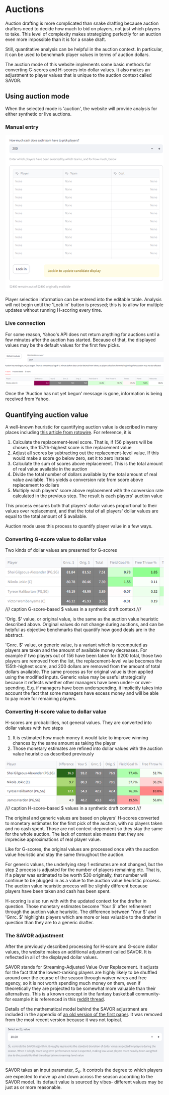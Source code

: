 # Auctions 

Auction drafting is more complicated than snake drafting because auction drafters need to decide how much to bid on players, not just which players to take. This level of complexity makes strategizing perfectly for an auction even more impossible than it is for a snake draft. 

Still, quantitative analysis can be helpful in the auction context. In particular, it can be used to benchmark player values in terms of auction dollars. 

The auction mode of this website implements some basic methods for converting G-scores and H-scores into dollar values. It also makes an adjustment to player values that is unique to the auction context called SAVOR.

## Using auction mode 

When the selected mode is 'auction', the website will provide analysis for either synthetic or live auctions. 

### Manual entry 

![](img/mauction.png)

Player selection information can be entered into the editable table. Analysis will not begin until the 'Lock in' button is pressed; this is to allow for multiple updates without running H-scoring every time. 

### Live connection 

For some reason, Yahoo's API does not return anything for auctions until a few minutes after the auction has started. Because of that, the displayed values may be the default values for the first few picks. 

![](img/notbegun.png)

Once the 'Auction has not yet begun' message is gone, information is being received from Yahoo. 

## Quantifying auction value

A well-known heuristic for quantifying auction value is described in many places including [this article from rotowire](https://www.rotowire.com/basketball/article/nba-auction-strategy-part-2-21393). For reference, it is

1. Calculate the replacement-level score. That is, if 156 players will be chosen, the 157th-highest score is the replacement value
2. Adjust all scores by subtracting out the replacement-level value. If this would make a score go below zero, set it to zero instead
3. Calculate the sum of scores above replacement. This is the total amount of real value available in the auction
4. Divide the total number of dollars available by the total amount of real value available. This yields a conversion rate from score above replacement to dollars
5. Multiply each players' score above replacement with the conversion rate calculated in the previous step. The result is each players' auction value

This process ensures both that players' dollar values proportional to their values over replacement, and that the total of all players' dollar values are equal to the total amount of $ available. 

Auction mode uses this process to quantify player value in a few ways.

### Converting G-score value to dollar value 

Two kinds of dollar values are presented for G-scores

![](img/gdollars.png)
/// caption
G-score-based $ values in a synthetic draft context
///

'Orig. $' value, or original value, is the same as the auction value heuristic described above. Original values do not change during auctions, and can be helpful as objective benchmarks that quantify how good deals are in the abstract. 

'Gnrc. $' value, or generic value, is a variant which is recomputed as players are taken and the amount of available money decreases. For example if two players out of 156 have been taken for $200 total, those two players are removed from the list, the replacement-level value becomes the 155th-highest score, and 200 dollars are removed from the amount of total dollars available. The same process as for original value is then applied using the modified inputs. Generic value may be useful strategically because it reflects whether other managers have been under- or over-spending. E.g. if managers have been underspending, it implicitly takes into account the fact that some managers have excess money and will be able to pay more for remaining players. 

### Converting H-score value to dollar value 

H-scores are probabilities, not general values. They are converted into dollar values with two steps

1. It is estimated how much money it would take to improve winning chances by the same amount as taking the player
2. Those monetary estimates are refined into dollar values with the auction value heuristic as described previously

![alt text](img/hdollars.png)
/// caption
H-score-based $ values in a synthetic draft context
///

The original and generic values are based on players' H-scores converted to monetary estimates for the first pick of the auction, with no players taken and no cash spent. Those are not context-dependent so they stay the same for the whole auction. The lack of context also means that they are imprecise approximations of real player value.

Like for G-scores, the original values are processed once with the auction value heuristic and stay the same throughout the auction. 

For generic values, the underlying step 1 estimates are not changed, but the step 2 process is adjusted for the number of players remaining etc. That is, if a player was estimated to be worth $30 originally, that number will continue to be plugged in as a value to the auction value heuristic process. The auction value heuristic process will be slightly different because players have been taken and cash has been spent. 

H-scoring is also run with with the updated context for the drafter in question. Those monetary estimates become 'Your $' after refinement through the auction value heuristic. The difference between 'Your $' and 'Gnrc. $' highlights players which are more or less valuable to the drafter in question than they are to a generic drafter. 

### The SAVOR adjustment 

After the previously described processing for H-score and G-score dollar values, the website makes an additional adjustment called SAVOR. It is reflected in all of the displayed dollar values. 

SAVOR stands for Streaming-Adjusted Value Over Replacement. It adjusts for the fact that the lowest-ranking players are highly likely to be shuffled around over the course of the season through waiver wires and free agency, so it is not worth spending much money on them, even if theoretically they are projected to be somewhat more valuable than their alternatives. This is a known concept in the fantasy basketball community- for example it is referenced in this [reddit thread](https://www.reddit.com/r/fantasybball/comments/16se6gt/auction_draft_observationsdata/).

Details of the mathematical model behind the SAVOR adjustment are included in the appendix of [an old version of the first paper](https://arxiv.org/abs/2307.02188v4). It was removed from the most recent version because it was not topical. 

![alt text](img/savorinput.png)

SAVOR takes an input parameter, $S_{\sigma}$. It controls the degree to which players are expected to move up and down across the season according to the SAVOR model. Its default value is sourced by vibes- different values may be just as or more reasonable. 

